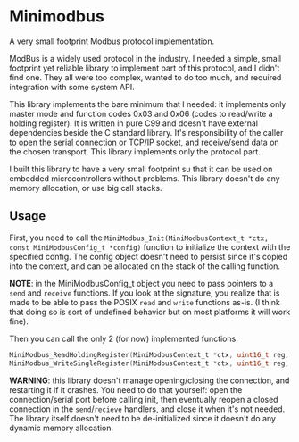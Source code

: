 # Minimodbus

A very small footprint Modbus protocol implementation.

ModBus is a widely used protocol in the industry. I needed a simple, small footprint yet reliable library to implement
part of this protocol, and I didn't find one. They all were too complex, wanted to do too much, and required integration
with some system API.

This library implements the bare minimum that I needed: it implements only master mode and function codes 0x03 and 0x06
(codes to read/write a holding register). It is written in pure C99 and doesn't have external dependencies beside the C
standard library. It's responsibility of the caller to open the serial connection or TCP/IP socket, and receive/send
data on the chosen transport. This library implements only the protocol part.

I built this library to have a very small footprint su that it can be used on embedded microcontrollers without
problems. This library doesn't do any memory allocation, or use big call stacks.

## Usage

First, you need to call the `MiniModbus_Init(MiniModbusContext_t *ctx, const MiniModbusConfig_t *config)` function to
initialize the context with the specified config. The config object doesn't need to persist since it's copied into the
context, and can be allocated on the stack of the calling function.

**NOTE**: in the MiniModbusConfig_t object you need to pass pointers to a `send` and `receive` functions. If you look at
the signature, you realize that is made to be able to pass the POSIX `read` and `write` functions as-is.
(I think that doing so is sort of undefined behavior but on most platforms it will work fine).

Then you can call the only 2 (for now) implemented functions:

```c
MiniModbus_ReadHoldingRegister(MiniModbusContext_t *ctx, uint16_t reg, uint16_t *value);
MiniModbus_WriteSingleRegister(MiniModbusContext_t *ctx, uint16_t reg, uint16_t value);
```

**WARNING**: this library doesn't manage opening/closing the connection, and restarting it if it crashes. You need to do
that yourself: open the connection/serial port before calling init, then eventually reopen a closed connection in
the `send`/`recieve` handlers, and close it when it's not needed. The library itself doesn't need to be de-initialized
since it doesn't do any dynamic memory allocation.
